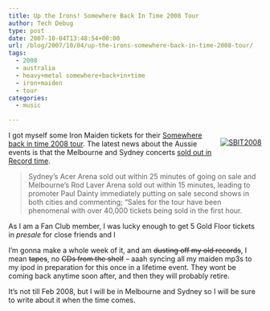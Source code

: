 ```yaml
---
title: Up the Irons! Somewhere Back In Time 2008 Tour
author: Tech Debug
type: post
date: 2007-10-04T13:48:54+00:00
url: /blog/2007/10/04/up-the-irons-somewhere-back-in-time-2008-tour/
tags:
  - 2008
  - australia
  - heavy+metal somewhere+back+in+time
  - iron+maiden
  - tour
categories:
  - music

---
```

<p style="float: right; margin-bottom: 10px; margin-left: 10px">
  <a href='http://ironmaiden.com/' title='SBIT2008'><img src='https://techdebug.com/wp-content/uploads/2007/10/sbit_homepage_zap.jpg' alt='SBIT2008' /></a>
</p>

I got myself some Iron Maiden tickets for their [Somewhere back in time 2008 tour][1]. The latest news about the Aussie events is that the Melbourne and Sydney concerts [sold out in Record time][2].

> Sydney&#8217;s Acer Arena sold out within 25 minutes of going on sale and Melbourne&#8217;s Rod Laver Arena sold out within 15 minutes, leading to promoter Paul Dainty immediately putting on sale second shows in both cities and commenting; &#8220;Sales for the tour have been phenomenal with over 40,000 tickets being sold in the first hour.

As I am a Fan Club member, I was lucky enough to get 5 Gold Floor tickets in _presale_ for close friends and I

I&#8217;m gonna make a whole week of it, and am <del datetime="2007-10-04T13:45:28+00:00">dusting off my old records</del>, I mean <del datetime="2007-10-04T13:45:28+00:00">tapes</del>, no <del datetime="2007-10-04T13:45:28+00:00">CDs from the shelf</del> &#8211; aaah syncing all my maiden mp3s to my ipod in preparation for this once in a lifetime event. They wont be coming back anytime soon after, and then they will probably retire.

It&#8217;s not till Feb 2008, but I will be in Melbourne and Sydney so I will be sure to write about it when the time comes.

 [1]: http://www.ironmaiden.com/index.php?categoryid=8&p2_articleid=664
 [2]: http://www.ironmaiden.com/index.php?categoryid=8&p2_articleid=671
